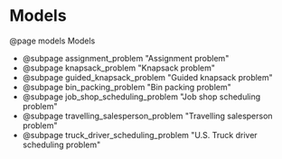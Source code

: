 # Models
@page models Models

- @subpage assignment_problem "Assignment problem"
- @subpage knapsack_problem "Knapsack problem"
- @subpage guided_knapsack_problem "Guided knapsack problem"
- @subpage bin_packing_problem "Bin packing problem"
- @subpage job_shop_scheduling_problem "Job shop scheduling problem"
- @subpage travelling_salesperson_problem "Travelling salesperson problem"
- @subpage truck_driver_scheduling_problem "U.S. Truck driver scheduling problem"

